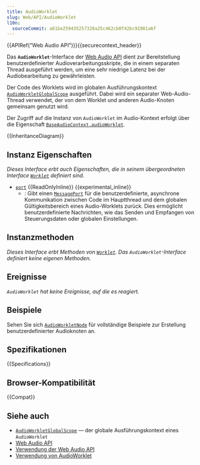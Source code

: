 ```yaml
---
title: AudioWorklet
slug: Web/API/AudioWorklet
l10n:
  sourceCommit: a61be259435257328a25c462cb0f42bc91981a6f
---
```


{{APIRef("Web Audio API")}}{{securecontext_header}}

Das **`AudioWorklet`**-Interface der [Web Audio API](/de/docs/Web/API/Web_Audio_API) dient zur Bereitstellung benutzerdefinierter Audioverarbeitungsskripte, die in einem separaten Thread ausgeführt werden, um eine sehr niedrige Latenz bei der Audiobearbeitung zu gewährleisten.

Der Code des Worklets wird im globalen Ausführungskontext [`AudioWorkletGlobalScope`](/de/docs/Web/API/AudioWorkletGlobalScope) ausgeführt. Dabei wird ein separater Web-Audio-Thread verwendet, der von dem Worklet und anderen Audio-Knoten gemeinsam genutzt wird.

Der Zugriff auf die Instanz von `AudioWorklet` im Audio-Kontext erfolgt über die Eigenschaft [`BaseAudioContext.audioWorklet`](/de/docs/Web/API/BaseAudioContext/audioWorklet).

{{InheritanceDiagram}}

## Instanz Eigenschaften

_Dieses Interface erbt auch Eigenschaften, die in seinem übergeordneten Interface [`Worklet`](/de/docs/Web/API/Worklet) definiert sind._

- [`port`](/de/docs/Web/API/AudioWorklet/port) {{ReadOnlyInline}} {{experimental_inline}}
  - : Gibt einen [`MessagePort`](/de/docs/Web/API/MessagePort) für die benutzerdefinierte, asynchrone Kommunikation zwischen Code im Hauptthread und dem globalen Gültigkeitsbereich eines Audio-Worklets zurück.
    Dies ermöglicht benutzerdefinierte Nachrichten, wie das Senden und Empfangen von Steuerungsdaten oder globalen Einstellungen.

## Instanzmethoden

_Dieses Interface erbt Methoden von [`Worklet`](/de/docs/Web/API/Worklet). Das `AudioWorklet`-Interface definiert keine eigenen Methoden._

## Ereignisse

_`AudioWorklet` hat keine Ereignisse, auf die es reagiert._

## Beispiele

Sehen Sie sich [`AudioWorkletNode`](/de/docs/Web/API/AudioWorkletNode) für vollständige Beispiele zur Erstellung benutzerdefinierter Audioknoten an.

## Spezifikationen

{{Specifications}}

## Browser-Kompatibilität

{{Compat}}

## Siehe auch

- [`AudioWorkletGlobalScope`](/de/docs/Web/API/AudioWorkletGlobalScope) — der globale Ausführungskontext eines `AudioWorklet`
- [Web Audio API](/de/docs/Web/API/Web_Audio_API)
- [Verwendung der Web Audio API](/de/docs/Web/API/Web_Audio_API/Using_Web_Audio_API)
- [Verwendung von AudioWorklet](/de/docs/Web/API/Web_Audio_API/Using_AudioWorklet)
